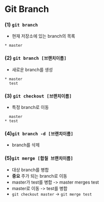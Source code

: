 # Git Branch

### (1) `git branch`

* 현재 저장소에 있는 branch의 목록

```
* master
```



### (2) `git branch [브랜치이름]`

* 새로운 branch를 생성

```
* master
  test
```



### (3) `git checkout [브랜치이름]`

* 특정 branch로 이동

```
  master
* test
```



### (4)`git branch -d [브랜치이름]`

* branch를 삭제



### (5)`git merge [합칠 브랜치이름]`

* 대상 branch를 병합
* **중요** 주가 되는 branch로 이동
* master가 test를 병합 -> master merges test
* master로 이동 -> test를 병합
* `git checkout master` -> `git merge test`

